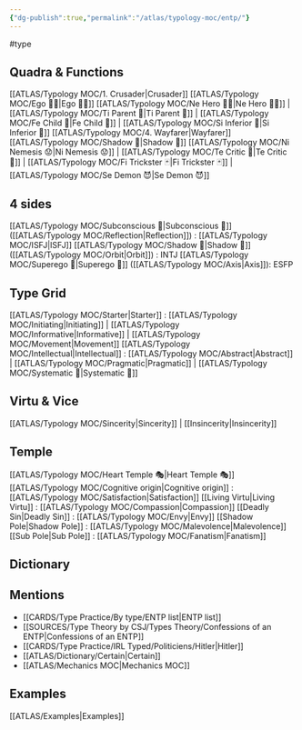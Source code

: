 ```yaml
---
{"dg-publish":true,"permalink":"/atlas/typology-moc/entp/"}
---
```


#type

## Quadra & Functions
[[ATLAS/Typology MOC/1. Crusader\|Crusader]] [[ATLAS/Typology MOC/Ego 🙋‍♂️\|Ego 🙋‍♂️]]
	[[ATLAS/Typology MOC/Ne Hero 🦸‍♂️\|Ne Hero 🦸‍♂️]] | [[ATLAS/Typology MOC/Ti Parent 🤰\|Ti Parent 🤰]] | [[ATLAS/Typology MOC/Fe Child 🧒\|Fe Child 🧒]] | [[ATLAS/Typology MOC/Si Inferior 👶\|Si Inferior 👶]]
[[ATLAS/Typology MOC/4. Wayfarer\|Wayfarer]] [[ATLAS/Typology MOC/Shadow 👤\|Shadow 👤]] 
	[[ATLAS/Typology MOC/Ni Nemesis 😟\|Ni Nemesis 😟]] | [[ATLAS/Typology MOC/Te Critic 👵\|Te Critic 👵]] | [[ATLAS/Typology MOC/Fi Trickster 🃏\|Fi Trickster 🃏]] | [[ATLAS/Typology MOC/Se Demon 😈\|Se Demon 😈]]

## 4 sides  
[[ATLAS/Typology MOC/Subconscious 🤸\|Subconscious 🤸]] ([[ATLAS/Typology MOC/Reflection\|Reflection]]) : [[ATLAS/Typology MOC/ISFJ\|ISFJ]]
[[ATLAS/Typology MOC/Shadow 👤\|Shadow 👤]] ([[ATLAS/Typology MOC/Orbit\|Orbit]]) : INTJ
[[ATLAS/Typology MOC/Superego 👹\|Superego 👹]] ([[ATLAS/Typology MOC/Axis\|Axis]]): ESFP

## Type Grid 
[[ATLAS/Typology MOC/Starter\|Starter]] : [[ATLAS/Typology MOC/Initiating\|Initiating]] | [[ATLAS/Typology MOC/Informative\|Informative]] | [[ATLAS/Typology MOC/Movement\|Movement]]
[[ATLAS/Typology MOC/Intellectual\|Intellectual]] : [[ATLAS/Typology MOC/Abstract\|Abstract]] | [[ATLAS/Typology MOC/Pragmatic\|Pragmatic]] | [[ATLAS/Typology MOC/Systematic 🔧\|Systematic 🔧]]

## Virtu & Vice
[[ATLAS/Typology MOC/Sincerity\|Sincerity]] | [[Insincerity\|Insincerity]]

## Temple 
[[ATLAS/Typology MOC/Heart Temple 🎭\|Heart Temple 🎭]]
[[ATLAS/Typology MOC/Cognitive origin\|Cognitive origin]] : [[ATLAS/Typology MOC/Satisfaction\|Satisfaction]]
[[Living Virtu\|Living Virtu]] : [[ATLAS/Typology MOC/Compassion\|Compassion]]
[[Deadly Sin\|Deadly Sin]] : [[ATLAS/Typology MOC/Envy\|Envy]]
[[Shadow Pole\|Shadow Pole]] : [[ATLAS/Typology MOC/Malevolence\|Malevolence]]
[[Sub Pole\|Sub Pole]] : [[ATLAS/Typology MOC/Fanatism\|Fanatism]]

## Dictionary


## Mentions 
- [[CARDS/Type Practice/By type/ENTP list\|ENTP list]]
- [[SOURCES/Type Theory by CSJ/Types Theory/Confessions of an ENTP\|Confessions of an ENTP]]
- [[CARDS/Type Practice/IRL Typed/Politiciens/Hitler\|Hitler]]
- [[ATLAS/Dictionary/Certain\|Certain]]
- [[ATLAS/Mechanics MOC\|Mechanics MOC]]

## Examples 
[[ATLAS/Examples\|Examples]]
